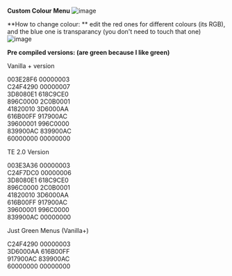 **Custom Colour Menu**
![image](https://user-images.githubusercontent.com/63060723/202562077-cc444e4f-f39a-4ecf-a8a8-339c48e96199.png)  

**How to change colour: ** 
edit the red ones for different colours (its RGB), and the blue one is transparancy (you don't need to touch that one)  
![image](https://user-images.githubusercontent.com/63060723/202561945-743e3b42-353f-4c09-8dbd-1ffa87a7e9ae.png)  



**Pre compiled versions: (are green because I like green)**
  
Vanilla + version  
  
003E28F6 00000003  
C24F4290 00000007  
3D8080E1 618C9CE0  
896C0000 2C0B0001  
41820010 3D6000AA  
616B00FF 917900AC  
39600001 996C0000  
839900AC 839900AC  
60000000 00000000  
  
  
  
TE 2.0 Version  
  
003E3A36 00000003  
C24F7DC0 00000006  
3D8080E1 618C9CE0  
896C0000 2C0B0001  
41820010 3D6000AA  
616B00FF 917900AC  
39600001 996C0000  
839900AC 00000000  
  
  
Just Green Menus (Vanilla+)
  
C24F4290 00000003  
3D6000AA 616B00FF  
917900AC 839900AC  
60000000 00000000  
